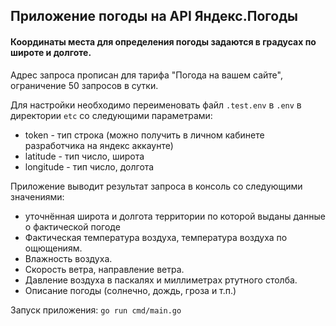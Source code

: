 ## Приложение погоды на API Яндекс.Погоды

#### Координаты места для определения погоды задаются в градусах по широте и долготе.
Адрес запроса прописан для тарифа "Погода на вашем сайте", ограничение 50 запросов в сутки.


Для настройки необходимо переименовать файл `.test.env` в `.env` в директории `etc` со следующими параметрами:
- token - тип строка (можно получить в личном кабинете разработчика на яндекс аккаунте)
- latitude - тип число, широта
- longitude - тип число, долгота

Приложение выводит результат запроса в консоль со следующими значениями:
- уточнённая широта и долгота территории по которой выданы данные о фактической погоде
- Фактическая температура воздуха, температура воздуха по ощющениям.
- Влажность воздуха.
- Скорость ветра, направление ветра.
- Давление воздуха в паскалях и миллиметрах ртутного столба.
- Описание погоды (солнечно, дождь, гроза и т.п.)

Запуск приложения: ```go run cmd/main.go```